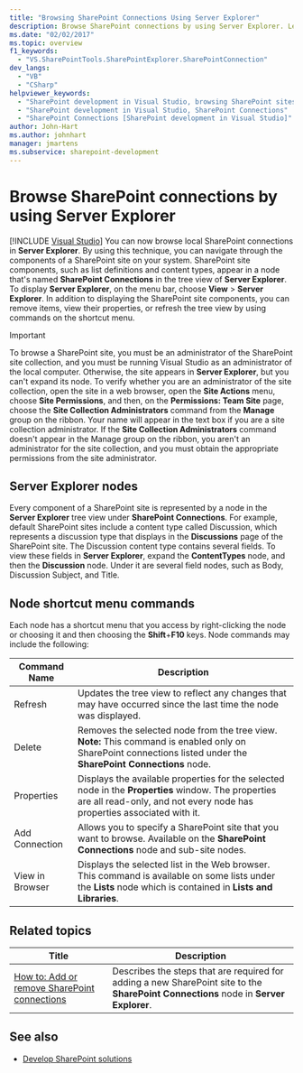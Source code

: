 ```yaml
---
title: "Browsing SharePoint Connections Using Server Explorer"
description: Browse SharePoint connections by using Server Explorer. Learn about Server Explorer nodes and node shortcut menu commands.
ms.date: "02/02/2017"
ms.topic: overview
f1_keywords:
  - "VS.SharePointTools.SharePointExplorer.SharePointConnection"
dev_langs:
  - "VB"
  - "CSharp"
helpviewer_keywords:
  - "SharePoint development in Visual Studio, browsing SharePoint sites"
  - "SharePoint development in Visual Studio, SharePoint Connections"
  - "SharePoint Connections [SharePoint development in Visual Studio]"
author: John-Hart
ms.author: johnhart
manager: jmartens
ms.subservice: sharepoint-development
---
```

# Browse SharePoint connections by using Server Explorer

 [!INCLUDE [Visual Studio](~/includes/applies-to-version/vs-windows-only.md)]
  You can now browse local SharePoint connections in **Server Explorer**. By using this technique, you can navigate through the components of a SharePoint site on your system. SharePoint site components, such as list definitions and content types, appear in a node that's named **SharePoint Connections** in the tree view of **Server Explorer**. To display **Server Explorer**, on the menu bar, choose **View** > **Server Explorer**. In addition to displaying the SharePoint site components, you can remove items, view their properties, or refresh the tree view by using commands on the shortcut menu.

> [!IMPORTANT]
> To browse a SharePoint site, you must be an administrator of the SharePoint site collection, and you must be running Visual Studio as an administrator of the local computer. Otherwise, the site appears in **Server Explorer**, but you can't expand its node. To verify whether you are an administrator of the site collection, open the site in a web browser, open the **Site Actions** menu, choose **Site Permissions**, and then, on the **Permissions: Team Site** page, choose the **Site Collection Administrators** command from the **Manage** group on the ribbon. Your name will appear in the text box if you are a site collection administrator. If the **Site Collection Administrators** command doesn't appear in the Manage group on the ribbon, you aren't an administrator for the site collection, and you must obtain the appropriate permissions from the site administrator.

## Server Explorer nodes
 Every component of a SharePoint site is represented by a node in the **Server Explorer** tree view under **SharePoint Connections**. For example, default SharePoint sites include a content type called Discussion, which represents a discussion type that displays in the **Discussions** page of the SharePoint site. The Discussion content type contains several fields. To view these fields in **Server Explorer**, expand the **ContentTypes** node, and then the **Discussion** node. Under it are several field nodes, such as Body, Discussion Subject, and Title.

## Node shortcut menu commands
 Each node has a shortcut menu that you access by right-clicking the node or choosing it and then choosing the **Shift**+**F10** keys. Node commands may include the following:

|Command Name|Description|
|------------------|-----------------|
|Refresh|Updates the tree view to reflect any changes that may have occurred since the last time the node was displayed.|
|Delete|Removes the selected node from the tree view. **Note:**  This command is enabled only on SharePoint connections listed under the **SharePoint Connections** node.|
|Properties|Displays the available properties for the selected node in the **Properties** window. The properties are all read-only, and not every node has properties associated with it.|
|Add Connection|Allows you to specify a SharePoint site that you want to browse. Available on the **SharePoint Connections** node and sub-site nodes.|
|View in Browser|Displays the selected list in the Web browser. This command is available on some lists under the **Lists** node which is contained in **Lists and Libraries**.|

## Related topics

|Title|Description|
|-----------|-----------------|
|[How to: Add or remove SharePoint connections](../sharepoint/how-to-add-or-remove-sharepoint-connections.md)|Describes the steps that are required for adding a new SharePoint site to the **SharePoint Connections** node in **Server Explorer**.|

## See also
- [Develop SharePoint solutions](../sharepoint/developing-sharepoint-solutions.md)
